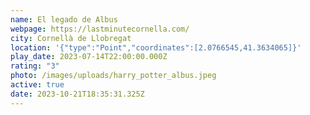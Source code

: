 ```yaml
---
name: El legado de Albus
webpage: https://lastminutecornella.com/
city: Cornellà de Llobregat
location: '{"type":"Point","coordinates":[2.0766545,41.3634065]}'
play_date: 2023-07-14T22:00:00.000Z
rating: "3"
photo: /images/uploads/harry_potter_albus.jpeg
active: true
date: 2023-10-21T18:35:31.325Z
---
```

